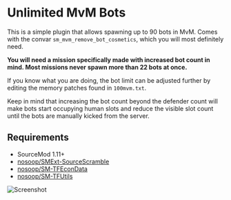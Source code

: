 # Unlimited MvM Bots

This is a simple plugin that allows spawning up to 90 bots in MvM. Comes with the convar `sm_mvm_remove_bot_cosmetics`, which you will most definitely need.

**You will need a mission specifically made with increased bot count in mind. Most missions never spawn more than 22 bots at once.**

If you know what you are doing, the bot limit can be adjusted further by editing the memory patches found in `100mvm.txt`.

Keep in mind that increasing the bot count beyond the defender count will make bots start occupying human slots and reduce the visible slot count until the bots are manually kicked from the server.

## Requirements

* SourceMod 1.11+
* [nosoop/SMExt-SourceScramble](https://github.com/nosoop/SMExt-SourceScramble)
* [nosoop/SM-TFEconData](https://github.com/nosoop/SM-TFEconData)
* [nosoop/SM-TFUtils](https://github.com/nosoop/SM-TFUtils)

![Screenshot](https://github.com/Mikusch/100mvm/assets/25514044/59b22832-0662-487e-8864-267dd2fed573)